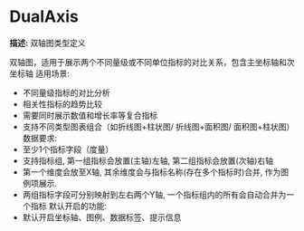 # DualAxis

**描述:**
双轴图类型定义
  
  双轴图，适用于展示两个不同量级或不同单位指标的对比关系，包含主坐标轴和次坐标轴
  适用场景:
  - 不同量级指标的对比分析
  - 相关性指标的趋势比较
  - 需要同时展示数值和增长率等复合指标
  - 支持不同类型图表组合（如折线图+柱状图/ 折线图+面积图/ 面积图+柱状图）
  数据要求:
  - 至少1个指标字段（度量）
  - 支持指标组, 第一组指标会放置(主轴)左轴, 第二组指标会放置(次轴)右轴
  - 第一个维度会放至X轴, 其余维度会与指标名称(存在多个指标时)合并, 作为图例项展示.
  - 两组指标字段可分别映射到左右两个Y轴, 一个指标组内的所有会自动合并为一个指标
  默认开启的功能:
  - 默认开启坐标轴、图例、数据标签、提示信息

